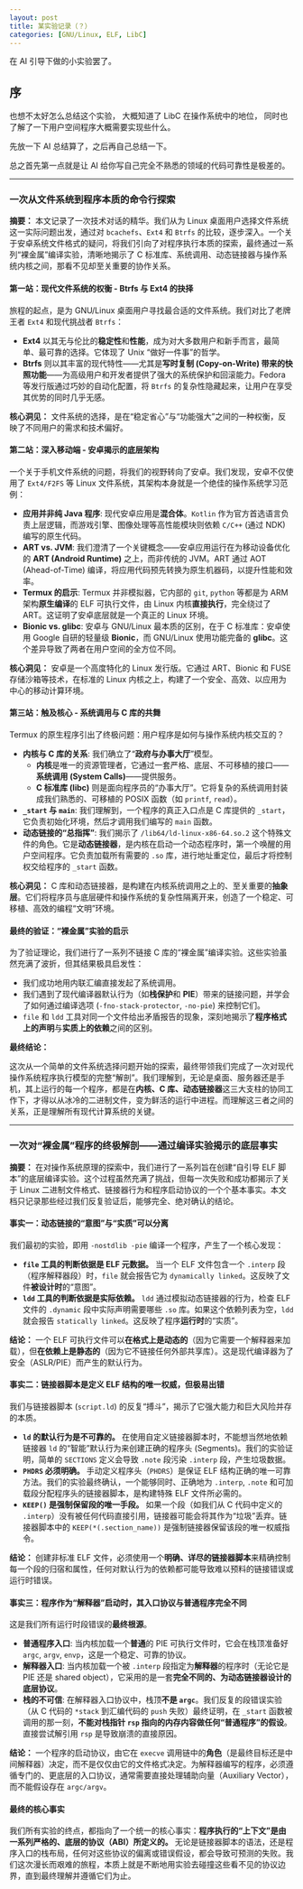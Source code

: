 ```yaml
---
layout: post
title: 某实验记录（？）
categories: [GNU/Linux, ELF, LibC]
---
```


在 AI 引导下做的小实验罢了。

## 序

也想不太好怎么总结这个实验，
大概知道了 LibC 在操作系统中的地位，
同时也了解了一下用户空间程序大概需要实现些什么。

先放一下 AI 总结算了，之后再自己总结一下。

总之首先第一点就是让 AI 给你写自己完全不熟悉的领域的代码可靠性是极差的。

---

### 一次从文件系统到程序本质的命令行探索

**摘要：** 本文记录了一次技术对话的精华。我们从为 Linux 桌面用户选择文件系统这一实际问题出发，通过对 `bcachefs`、`Ext4` 和 `Btrfs` 的比较，逐步深入。一个关于安卓系统文件格式的疑问，将我们引向了对程序执行本质的探索，最终通过一系列“裸金属”编译实验，清晰地揭示了 C 标准库、系统调用、动态链接器与操作系统内核之间，那看不见却至关重要的协作关系。

#### 第一站：现代文件系统的权衡 - Btrfs 与 Ext4 的抉择

旅程的起点，是为 GNU/Linux 桌面用户寻找最合适的文件系统。我们对比了老牌王者 `Ext4` 和现代挑战者 `Btrfs`：
*   **Ext4** 以其无与伦比的**稳定性**和**性能**，成为对大多数用户和新手而言，最简单、最可靠的选择。它体现了 Unix “做好一件事”的哲学。
*   **Btrfs** 则以其丰富的现代特性——尤其是**写时复制 (Copy-on-Write) 带来的快照功能**——为高级用户和开发者提供了强大的系统保护和回滚能力。Fedora 等发行版通过巧妙的自动化配置，将 `Btrfs` 的复杂性隐藏起来，让用户在享受其优势的同时几乎无感。

**核心洞见：** 文件系统的选择，是在“稳定省心”与“功能强大”之间的一种权衡，反映了不同用户的需求和技术偏好。

#### 第二站：深入移动端 - 安卓揭示的底层架构

一个关于手机文件系统的问题，将我们的视野转向了安卓。我们发现，安卓不仅使用了 `Ext4/F2FS` 等 Linux 文件系统，其架构本身就是一个绝佳的操作系统学习范例：
*   **应用并非纯 Java 程序**: 现代安卓应用是**混合体**。`Kotlin` 作为官方首选语言负责上层逻辑，而游戏引擎、图像处理等高性能模块则依赖 `C/C++` (通过 NDK) 编写的原生代码。
*   **ART vs. JVM**: 我们澄清了一个关键概念——安卓应用运行在为移动设备优化的 **ART (Android Runtime)** 之上，而非传统的 JVM。ART 通过 AOT (Ahead-of-Time) 编译，将应用代码预先转换为原生机器码，以提升性能和效率。
*   **Termux 的启示**: Termux 并非模拟器，它内部的 `git`, `python` 等都是为 ARM 架构**原生编译**的 ELF 可执行文件，由 Linux 内核**直接执行**，完全绕过了 ART。这证明了安卓底层就是一个真正的 Linux 环境。
*   **Bionic vs. glibc**: 安卓与 GNU/Linux 最本质的区别，在于 C 标准库：安卓使用 Google 自研的轻量级 **Bionic**，而 GNU/Linux 使用功能完备的 **glibc**。这个差异导致了两者在用户空间的全方位不同。

**核心洞见：** 安卓是一个高度特化的 Linux 发行版。它通过 ART、Bionic 和 FUSE 存储沙箱等技术，在标准的 Linux 内核之上，构建了一个安全、高效、以应用为中心的移动计算环境。

#### 第三站：触及核心 - 系统调用与 C 库的共舞

Termux 的原生程序引出了终极问题：用户程序是如何与操作系统内核交互的？
*   **内核与 C 库的关系**: 我们确立了“**政府与办事大厅**”模型。
    *   **内核**是唯一的资源管理者，它通过一套严格、底层、不可移植的接口——**系统调用 (System Calls)**——提供服务。
    *   **C 标准库 (libc)** 则是面向程序员的“办事大厅”。它将复杂的系统调用封装成我们熟悉的、可移植的 POSIX 函数（如 `printf`, `read`）。
*   **`_start` 与 `main`**: 我们理解到，一个程序的真正入口点是 C 库提供的 `_start`，它负责初始化环境，然后才调用我们编写的 `main` 函数。
*   **动态链接的“总指挥”**: 我们揭示了 `/lib64/ld-linux-x86-64.so.2` 这个特殊文件的角色。它是**动态链接器**，是内核在启动一个动态程序时，第一个唤醒的用户空间程序。它负责加载所有需要的 `.so` 库，进行地址重定位，最后才将控制权交给程序的 `_start` 函数。

**核心洞见：** C 库和动态链接器，是构建在内核系统调用之上的、至关重要的**抽象层**。它们将程序员与底层硬件和操作系统的复杂性隔离开来，创造了一个稳定、可移植、高效的编程“文明”环境。

#### 最终的验证：“裸金属”实验的启示

为了验证理论，我们进行了一系列不链接 C 库的“裸金属”编译实验。这些实验虽然充满了波折，但其结果极具启发性：
*   我们成功地用内联汇编直接发起了系统调用。
*   我们遇到了现代编译器默认行为（如**栈保护**和 **PIE**）带来的链接问题，并学会了如何通过编译选项 (`-fno-stack-protector`, `-no-pie`) 来控制它们。
*   `file` 和 `ldd` 工具对同一个文件给出矛盾报告的现象，深刻地揭示了**程序格式上的声明**与**实质上的依赖**之间的区别。

**最终结论：**

这次从一个简单的文件系统选择问题开始的探索，最终带领我们完成了一次对现代操作系统程序执行模型的完整“解剖”。我们理解到，无论是桌面、服务器还是手机，其上运行的每一个程序，都是在**内核、C 库、动态链接器**这三大支柱的协同工作下，才得以从冰冷的二进制文件，变为鲜活的运行中进程。而理解这三者之间的关系，正是理解所有现代计算系统的关键。

----


### 一次对“裸金属”程序的终极解剖——通过编译实验揭示的底层事实

**摘要：** 在对操作系统原理的探索中，我们进行了一系列旨在创建“自引导 ELF 脚本”的底层编译实验。这个过程虽然充满了挑战，但每一次失败和成功都揭示了关于 Linux 二进制文件格式、链接器行为和程序启动协议的一个个基本事实。本文档只记录那些经过我们反复验证后，能够完全、绝对确认的结论。

#### 事实一：动态链接的“意图”与“实质”可以分离

我们最初的实验，即用 `-nostdlib -pie` 编译一个程序，产生了一个核心发现：
*   **`file` 工具的判断依据是 ELF 元数据。** 当一个 ELF 文件包含一个 `.interp` 段（程序解释器段）时，`file` 就会报告它为 `dynamically linked`。这反映了文件**被设计时**的“意图”。
*   **`ldd` 工具的判断依据是实际依赖。** `ldd` 通过模拟动态链接器的行为，检查 ELF 文件的 `.dynamic` 段中实际声明需要哪些 `.so` 库。如果这个依赖列表为空，`ldd` 就会报告 `statically linked`。这反映了程序**运行时**的“实质”。

**结论：** 一个 ELF 可执行文件可以**在格式上是动态的**（因为它需要一个解释器来加载），但**在依赖上是静态的**（因为它不链接任何外部共享库）。这是现代编译器为了安全（ASLR/PIE）而产生的默认行为。

#### 事实二：链接器脚本是定义 ELF 结构的唯一权威，但极易出错

我们与链接器脚本 (`script.ld`) 的反复“搏斗”，揭示了它强大能力和巨大风险并存的本质。
*   **`ld` 的默认行为是不可靠的。** 在使用自定义链接器脚本时，不能想当然地依赖链接器 `ld` 的“智能”默认行为来创建正确的程序头 (Segments)。我们的实验证明，简单的 `SECTIONS` 定义会导致 `.note` 段污染 `.interp` 段，产生垃圾数据。
*   **`PHDRS` 必须明确。** 手动定义程序头（`PHDRS`）是保证 ELF 结构正确的唯一可靠方法。我们的实验最终确认，一个能够同时、正确地为 `.interp`, `.note` 和可加载段分配程序头的链接器脚本，是构建特殊 ELF 文件所必需的。
*   **`KEEP()` 是强制保留段的唯一手段。** 如果一个段（如我们从 C 代码中定义的 `.interp`）没有被任何代码直接引用，链接器可能会将其作为“垃圾”丢弃。链接器脚本中的 `KEEP(*(.section_name))` 是强制链接器保留该段的唯一权威指令。

**结论：** 创建非标准 ELF 文件，必须使用一个**明确、详尽的链接器脚本**来精确控制每一个段的归宿和属性，任何对默认行为的依赖都可能导致难以预料的链接错误或运行时错误。

#### 事实三：程序作为“解释器”启动时，其入口协议与普通程序完全不同

这是我们所有运行时段错误的**最终根源**。
*   **普通程序入口**: 当内核加载一个**普通**的 PIE 可执行文件时，它会在栈顶准备好 `argc`, `argv`, `envp`，这是一个稳定、可靠的协议。
*   **解释器入口**: 当内核加载一个被 `.interp` 段指定为**解释器**的程序时（无论它是 PIE 还是 shared object），它采用的是一套**完全不同的、为动态链接器设计的底层协议**。
*   **栈的不可信**: 在解释器入口协议中，栈顶**不是 `argc`**。我们反复的段错误实验（从 C 代码的 `*stack` 到汇编代码的 `push` 失败）最终证明，在 `_start` 函数被调用的那一刻，**不能对栈指针 `rsp` 指向的内存内容做任何“普通程序”的假设**。直接尝试解引用 `rsp` 是导致崩溃的直接原因。

**结论：** 一个程序的启动协议，由它在 `execve` 调用链中的**角色**（是最终目标还是中间解释器）决定，而不是仅仅由它的文件格式决定。为解释器编写的程序，必须遵循专门的、更底层的入口协议，通常需要直接处理辅助向量（Auxiliary Vector），而不能假设存在 `argc/argv`。

#### 最终的核心事实

我们所有实验的终点，都指向了一个统一的核心事实：**程序执行的“上下文”是由一系列严格的、底层的协议（ABI）所定义的。** 无论是链接器脚本的语法，还是程序入口的栈布局，任何对这些协议的偏离或错误假设，都会导致可预测的失败。我们这次漫长而艰难的旅程，本质上就是不断地用实验去碰撞这些看不见的协议边界，直到最终理解并遵循它们为止。
